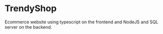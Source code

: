 # TrendyShop
Ecommerce website using typescript on the frontend and NodeJS and SQL server on the backend.
